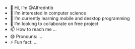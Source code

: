 - 👋 Hi, I’m @Alfredntib
- 👀 I’m interested in computer science
- 🌱 I’m currently learning mobile and desktop programming
- 💞️ I’m looking to collaborate on free project
- 📫 How to reach me ...
- 😄 Pronouns: ...
- ⚡ Fun fact: ...

<!---
Alfredntib/Alfredntib is a ✨ special ✨ repository because its `README.md` (this file) appears on your GitHub profile.
You can click the Preview link to take a look at your changes.
--->
